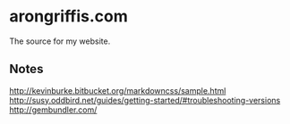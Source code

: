 arongriffis.com
===============

The source for my website.

Notes
-----
http://kevinburke.bitbucket.org/markdowncss/sample.html
http://susy.oddbird.net/guides/getting-started/#troubleshooting-versions
http://gembundler.com/
